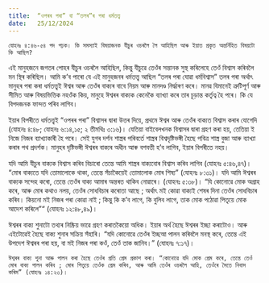 ```yaml
---
title:  “ওপৰৰ পৰা” বা “তলৰ”ৰ পৰা ধৰ্মতত্ত্ব
date:   25/12/2024
---
```


`যোহনঃ ৪:৪৬-৫৪ পদ পঢ়ক। কি সমস্যাই বিষয়াজনক যীচুৰ ওচৰলৈ লৈ আহিছিল আৰু ইয়াত প্ৰকৃত অন্তৰ্নিহিত বিষয়টো কি আছিল?`

এই মানুহজনে জগতৰ পোহৰ যীচুৰ ওচৰলৈ আহিছিল, কিন্তু যীচুৱে তেওঁৰ সন্তানক সুস্থ কৰিলেহে তেওঁ বিশ্বাস কৰিবলৈ মন স্থিৰ কৰিছিল। আমি ক’ব পাৰো যে এই মানুহজনৰ ধৰ্মতত্ত্ব আছিল “তলৰ পৰা যোৱা ধৰ্মবিশ্বাস” তলৰ পৰা অৰ্থাৎ মানুহৰ পৰা কৰা ধৰ্মতত্ত্বই ঈশ্বৰ আৰু তেওঁৰ বাক্যৰ বাবে নিয়ম আৰু মানদণ্ড নির্দ্ধাৰণ কৰে। মানৱ যিমানেই ত্ৰুটিপূৰ্ণ আৰু সীমিত আৰু বিষয়ভিত্তিক নহওঁক কিয়, মানুহে ঈশ্বৰৰ বাক্যক কেনেকৈ ব্যাখ্যা কৰে তাৰ চূড়ান্ত কৰ্তৃত্ব হৈ পৰে। কি যে বিপদজনক ফান্দত পৰিব লাগিব।

ইয়াৰ বিপৰীতে ধৰ্মতত্ত্বই “ওপৰৰ পৰা” বিশ্বাসৰ দ্বাৰা উত্তৰ দিয়ে, প্ৰথমে ঈশ্বৰ আৰু তেওঁৰ বাক্যত বিশ্বাস কৰাৰ যোগেদি (যোহনঃ ৪:৪৮; যোহনঃ ৬:১৪,১৫; ২ তীমথিঃ ৩:১৬)। যেতিয়া বাইবেলখনক বিশ্বাসৰ দ্বাৰা গ্ৰহণ কৰা হয়, তেতিয়া ই নিজে নিজৰ ব্যাখ্যাকাৰী হৈ পৰে। সেই যুগৰ দৰ্শন শাস্ত্ৰৰ পৰিবৰ্তে শাস্ত্ৰৰ বিশ্বদৃষ্টিভঙ্গী হৈছে পবিত্ৰ শাস্ত্ৰ বুজা আৰু ব্যাখ্যা কৰাৰ পথ প্ৰদৰ্শক। মানুহৰ দৃষ্টিভঙ্গী ঈশ্বৰৰ বাক্যৰ অধীন আৰু বশবত্তী হ’ব লাগিব, ইয়াৰ বিপৰীতে নহয়।

যদি আমি যীচুৰ বাক্যক বিশ্বাস কৰিব বিচাৰো তেন্তে আমি শাস্ত্ৰৰ বাক্যবোৰ বিশ্বাস কৰিব লাগিব (যোহনঃ ৫:৪৬,৪৭)। “মোৰ বাক্যতে যদি তোমালোকে থাকা, তেন্তে সঁচাকৈয়েই তোমালোক মোৰ শিষ্য” (যোহনঃ ৮:৩১)। যদি আমি ঈশ্বৰৰ বাক্যক সন্দেহ কৰো, তেন্তে তেওঁৰ বাক্য আমাৰ অন্তৰত থাকিব নোৱাৰে। (যোহনঃ ৫:৩৮)। “যি কোনোৱে মোক অগ্ৰাহ কৰে, আৰু মোৰ কথাও নলয়, তেওঁৰ সোধবিচাৰ কৰোতা আছে ; অৰ্থাৎ মই কোৱা বাক্যই শেষৰ দিনা তেওঁৰ সোধবিচাৰ কৰিব। কিয়নো মই নিজৰ পৰা কোৱা নাই ; কিন্তু কি ক’ব লাগে, কি বুলিব লাগে, তাক মোক পঠোৱা পিতৃয়ে মোক আদেশ কৰিলে”“ (যোহনঃ ১২:৪৮,৪৯)।

ঈশ্বৰৰ বাক্য শুনাটো তথ্যৰ নিষ্ক্ৰিয় ভাৱে গ্ৰহণ কৰাতকৈয়ো অধিক। ইয়াৰ অৰ্থ হৈছে ঈশ্বৰৰ ইচ্ছা কৰাটোও। আৰু এইটোৱেই হৈছে বাক্য শুনাৰ সক্ৰিয় সঁহাৰি। “যদি কোনোৱে তেওঁৰ ইচ্ছআ পালন কৰিবলৈ মনস্থ কৰে, তেন্তে এই উপদেশ ঈশ্বৰৰ পৰা হয়, বা মই নিজৰ পৰা কওঁ, তেওঁ তাক জানিব।” (যোহনঃ ৭:১৭)।

`ঈশ্বৰৰ বাক্য শুনা আৰু পালন কৰা হৈছে তেওঁৰ প্ৰতি প্ৰেম প্ৰকাশ কৰা। “কোনোৱে যদি মোক প্ৰেম কৰে, তেন্তে তেওঁ মোৰ বাক্য পালন কৰিব ; মোৰ পিতৃয়ে তেওঁক প্ৰেম কৰিব, আৰু আমি তেওঁৰ ওচৰলৈ আহি, তেওঁৰে সৈতে নিবাস কৰিম” (যোহনঃ ১৪:২৩)।`